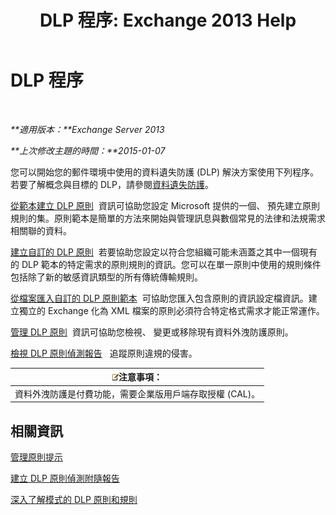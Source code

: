 ﻿---
title: 'DLP 程序: Exchange 2013 Help'
TOCTitle: DLP 程序
ms:assetid: e2f575aa-552e-4dcc-8d7b-1ffd697d67df
ms:mtpsurl: https://technet.microsoft.com/zh-tw/library/JJ657736(v=EXCHG.150)
ms:contentKeyID: 50474435
ms.date: 05/21/2018
mtps_version: v=EXCHG.150
ms.translationtype: MT
---

# DLP 程序

 

_**適用版本：**Exchange Server 2013_

_**上次修改主題的時間：**2015-01-07_

您可以開始您的郵件環境中使用的資料遺失防護 (DLP) 解決方案使用下列程序。若要了解概念與目標的 DLP，請參閱[資料遺失防護](technical-overview-of-dlp-data-loss-prevention-in-exchange.md)。

[從範本建立 DLP 原則](how-to-new-dlp-data-loss-prevention-policy-template.md)  資訊可協助您設定 Microsoft 提供的一個、 預先建立原則規則的集。原則範本是簡單的方法來開始與管理訊息與數個常見的法律和法規需求相關聯的資料。

[建立自訂的 DLP 原則](create-a-custom-dlp-policy-exchange-2013-help.md)  若要協助您設定以符合您組織可能未涵蓋之其中一個現有的 DLP 範本的特定需求的原則規則的資訊。您可以在單一原則中使用的規則條件包括除了新的敏感資訊類型的所有傳統傳輸規則。

[從檔案匯入自訂的 DLP 原則範本](import-a-custom-dlp-policy-template-from-a-file-exchange-2013-help.md)  可協助您匯入包含原則的資訊設定檔資訊。建立獨立的 Exchange 化為 XML 檔案的原則必須符合特定格式需求才能正常運作。

[管理 DLP 原則](manage-dlp-policies-exchange-2013-help.md)  資訊可協助您檢視、 變更或移除現有資料外洩防護原則。

[檢視 DLP 原則偵測報告](view-dlp-policy-detection-reports-exchange-2013-help.md)   追蹤原則違規的侵害。

<table>
<thead>
<tr class="header">
<th><img src="images/Bb124558.note(EXCHG.150).gif" title="注意事項" alt="注意事項" />注意事項：</th>
</tr>
</thead>
<tbody>
<tr class="odd">
<td>資料外洩防護是付費功能，需要企業版用戶端存取授權 (CAL)。</td>
</tr>
</tbody>
</table>


## 相關資訊

[管理原則提示](how-to-configure-and-manage-policy-tips-a-dlp-feature-exchange.md)

[建立 DLP 原則偵測附隨報告](create-incident-reports-for-dlp-policy-detections-exchange-2013-help.md)

[深入了解模式的 DLP 原則和規則](https://technet.microsoft.com/zh-tw/library/jj156481\(v=exchg.150\))

